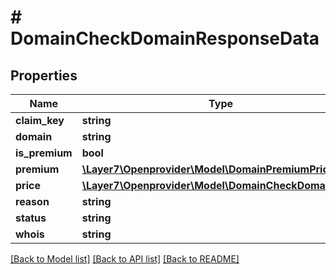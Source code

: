 # # DomainCheckDomainResponseData

## Properties

Name | Type | Description | Notes
------------ | ------------- | ------------- | -------------
**claim_key** | **string** |  | [optional]
**domain** | **string** |  | [optional]
**is_premium** | **bool** |  | [optional]
**premium** | [**\Layer7\Openprovider\Model\DomainPremiumPrice**](DomainPremiumPrice.md) |  | [optional]
**price** | [**\Layer7\Openprovider\Model\DomainCheckDomainPrice**](DomainCheckDomainPrice.md) |  | [optional]
**reason** | **string** |  | [optional]
**status** | **string** |  | [optional]
**whois** | **string** |  | [optional]

[[Back to Model list]](../../README.md#models) [[Back to API list]](../../README.md#endpoints) [[Back to README]](../../README.md)
